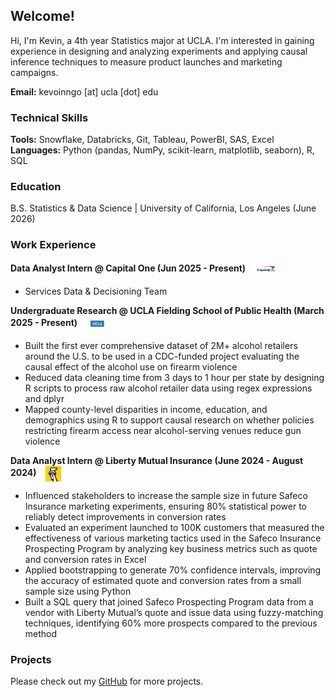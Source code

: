 ## Welcome!
Hi, I'm Kevin, a 4th year Statistics major at UCLA. I'm interested in gaining experience in designing and analyzing experiments and applying causal inference techniques to measure product launches and marketing campaigns. 

**Email:** kevoinngo [at] ucla [dot] edu

### Technical Skills
**Tools:** Snowflake, Databricks, Git, Tableau, PowerBI, SAS, Excel  
**Languages:** Python (pandas, NumPy, scikit-learn, matplotlib, seaborn), R, SQL

### Education 
B.S. Statistics & Data Science | University of California, Los Angeles (June 2026)

### Work Experience  

**Data Analyst Intern @ Capital One (Jun 2025 - Present)** <img src="/assets/capital_one_logo.png" alt="Capital One" style="height: 25px; vertical-align: middle; margin-left: 10px;">
- Services Data & Decisioning Team

**Undergraduate Research @ UCLA Fielding School of Public Health (March 2025 - Present)** <img src="/assets/ucla_logo.jpg" alt="UCLA" style="height: 25px; vertical-align: middle; margin-left: 10px;">
- Built the first ever comprehensive dataset of 2M+ alcohol retailers around the U.S. to be used in a CDC-funded project evaluating the causal effect of the alcohol use on firearm violence
- Reduced data cleaning time from 3 days to 1 hour per state by designing R scripts to process raw alcohol retailer data using regex expressions and dplyr
- Mapped county-level disparities in income, education, and demographics using R to support causal research on whether policies restricting firearm access near alcohol-serving venues reduce gun violence

**Data Analyst Intern @ Liberty Mutual Insurance (June 2024 - August 2024)** <img src="/assets/liberty_mutual_logo.png" alt="Liberty Mutual" style="height: 25px; vertical-align: middle; margin-left: 10px;">
- Influenced stakeholders to increase the sample size in future Safeco Insurance marketing experiments, ensuring 80% statistical power to reliably detect improvements in conversion rates
- Evaluated an experiment launched to 100K customers that measured the effectiveness of various marketing tactics used in the Safeco Insurance Prospecting Program by analyzing key business metrics such as quote and conversion rates in Excel
- Applied bootstrapping to generate 70% confidence intervals, improving the accuracy of estimated quote and conversion rates from a small sample size using Python
- Built a SQL query that joined Safeco Prospecting Program data from a vendor with Liberty Mutual’s quote and issue data using fuzzy-matching techniques, identifying 60% more prospects compared to the previous method

### Projects  
Please check out my [GitHub](https://github.com/) for more projects.


